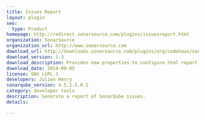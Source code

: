 ```yaml
---
title: Issues Report
layout: plugin
seo: 
  type: Product
homepage: http://redirect.sonarsource.com/plugins/issuesreport.html
organization: SonarSource
organization_url: http://www.sonarsource.com
download_url: http://downloads.sonarsource.com/plugins/org/codehaus/sonar-plugins/sonar-issues-report-plugin/1.3/sonar-issues-report-plugin-1.3.jar
download_version: 1.3
download_description: Provides new properties to configure html report generation and fix issue with incremental preview mode 
download_date: 2014-09-05
license: GNU LGPL 3
developers: Julien Henry
sonarqube_version: 4.5.1-5.0.1
category: developer tools
description: Generate a report of SonarQube issues.
details: 

---
```

